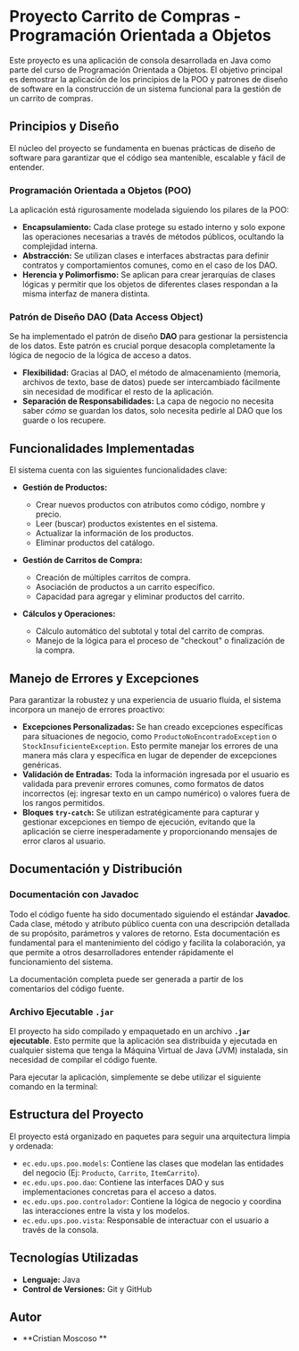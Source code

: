 # Proyecto Carrito de Compras - Programación Orientada a Objetos

Este proyecto es una aplicación de consola desarrollada en Java como parte del curso de Programación Orientada a Objetos. El objetivo principal es demostrar la aplicación de los principios de la POO y patrones de diseño de software en la construcción de un sistema funcional para la gestión de un carrito de compras.

## Principios y Diseño

El núcleo del proyecto se fundamenta en buenas prácticas de diseño de software para garantizar que el código sea mantenible, escalable y fácil de entender.

### Programación Orientada a Objetos (POO)

La aplicación está rigurosamente modelada siguiendo los pilares de la POO:
* **Encapsulamiento:** Cada clase protege su estado interno y solo expone las operaciones necesarias a través de métodos públicos, ocultando la complejidad interna.
* **Abstracción:** Se utilizan clases e interfaces abstractas para definir contratos y comportamientos comunes, como en el caso de los DAO.
* **Herencia y Polimorfismo:** Se aplican para crear jerarquías de clases lógicas y permitir que los objetos de diferentes clases respondan a la misma interfaz de manera distinta.

### Patrón de Diseño DAO (Data Access Object)

Se ha implementado el patrón de diseño **DAO** para gestionar la persistencia de los datos. Este patrón es crucial porque desacopla completamente la lógica de negocio de la lógica de acceso a datos.

* **Flexibilidad:** Gracias al DAO, el método de almacenamiento (memoria, archivos de texto, base de datos) puede ser intercambiado fácilmente sin necesidad de modificar el resto de la aplicación.
* **Separación de Responsabilidades:** La capa de negocio no necesita saber *cómo* se guardan los datos, solo necesita pedirle al DAO que los guarde o los recupere.

## Funcionalidades Implementadas

El sistema cuenta con las siguientes funcionalidades clave:

* **Gestión de Productos:**
    * Crear nuevos productos con atributos como código, nombre y precio.
    * Leer (buscar) productos existentes en el sistema.
    * Actualizar la información de los productos.
    * Eliminar productos del catálogo.

* **Gestión de Carritos de Compra:**
    * Creación de múltiples carritos de compra.
    * Asociación de productos a un carrito específico.
    * Capacidad para agregar y eliminar productos del carrito.

* **Cálculos y Operaciones:**
    * Cálculo automático del subtotal y total del carrito de compras.
    * Manejo de la lógica para el proceso de "checkout" o finalización de la compra.

## Manejo de Errores y Excepciones

Para garantizar la robustez y una experiencia de usuario fluida, el sistema incorpora un manejo de errores proactivo:
* **Excepciones Personalizadas:** Se han creado excepciones específicas para situaciones de negocio, como `ProductoNoEncontradoException` o `StockInsuficienteException`. Esto permite manejar los errores de una manera más clara y específica en lugar de depender de excepciones genéricas.
* **Validación de Entradas:** Toda la información ingresada por el usuario es validada para prevenir errores comunes, como formatos de datos incorrectos (ej: ingresar texto en un campo numérico) o valores fuera de los rangos permitidos.
* **Bloques `try-catch`:** Se utilizan estratégicamente para capturar y gestionar excepciones en tiempo de ejecución, evitando que la aplicación se cierre inesperadamente y proporcionando mensajes de error claros al usuario.

## Documentación y Distribución

### Documentación con Javadoc

Todo el código fuente ha sido documentado siguiendo el estándar **Javadoc**. Cada clase, método y atributo público cuenta con una descripción detallada de su propósito, parámetros y valores de retorno. Esta documentación es fundamental para el mantenimiento del código y facilita la colaboración, ya que permite a otros desarrolladores entender rápidamente el funcionamiento del sistema.

La documentación completa puede ser generada a partir de los comentarios del código fuente.

### Archivo Ejecutable `.jar`

El proyecto ha sido compilado y empaquetado en un archivo **`.jar` ejecutable**. Esto permite que la aplicación sea distribuida y ejecutada en cualquier sistema que tenga la Máquina Virtual de Java (JVM) instalada, sin necesidad de compilar el código fuente.

Para ejecutar la aplicación, simplemente se debe utilizar el siguiente comando en la terminal:

## Estructura del Proyecto

El proyecto está organizado en paquetes para seguir una arquitectura limpia y ordenada:

* `ec.edu.ups.poo.models`: Contiene las clases que modelan las entidades del negocio (Ej: `Producto`, `Carrito`, `ItemCarrito`).
* `ec.edu.ups.poo.dao`: Contiene las interfaces DAO y sus implementaciones concretas para el acceso a datos.
* `ec.edu.ups.poo.controlador`: Contiene la lógica de negocio y coordina las interacciones entre la vista y los modelos.
* `ec.edu.ups.poo.vista`: Responsable de interactuar con el usuario a través de la consola.

## Tecnologías Utilizadas

* **Lenguaje:** Java
* **Control de Versiones:** Git y GitHub

## Autor

* **Cristian Moscoso **
